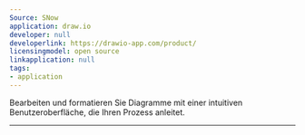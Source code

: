 ```yaml
---
Source: SNow
application: draw.io
developer: null
developerlink: https://drawio-app.com/product/
licensingmodel: open source
linkapplication: null
tags:
- application
---
```

Bearbeiten und formatieren Sie Diagramme mit einer intuitiven Benutzeroberfläche, die Ihren Prozess anleitet. 

---
